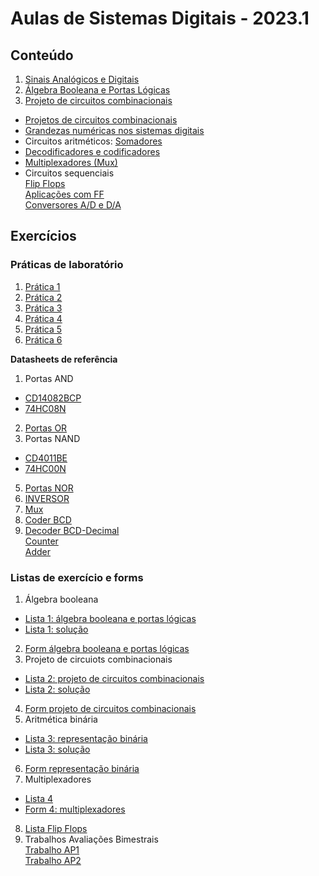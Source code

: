 # Aulas de Sistemas Digitais - 2023.1

## Conteúdo
1. [Sinais Analógicos e Digitais](sisdig_aulas/digitaisAnalogicos.md)
2. [Álgebra Booleana e Portas Lógicas](https://github.com/claytonjasilva/claytonjasilva.github.io/blob/main/sisdig_aulas/algebraPortasLogicas.md)  
3. [Projeto de circuitos combinacionais]()

* [Projetos de circuitos combinacionais](sisdig_aulas/sisdig_2-1.pdf)
* [Grandezas numéricas nos sistemas digitais](sisdig_aulas/sisdig_3.pdf)
* Circuitos aritméticos: [Somadores](sisdig_aulas/sisdig_4.pdf)
* [Decodificadores e codificadores](sisdig_aulas/sisdig_5.pdf)
* [Multiplexadores (Mux)](sisdig_aulas/sisdig_6.pdf)
* Circuitos sequenciais  
    [Flip Flops](sisdig_aulas/sisdig_7.pdf)  
    [Aplicações com FF](sisdig_aulas/sisdig_8.pdf)  
    [Conversores A/D e D/A](sisdig_aulas/sisdig_9.pdf)  

## Exercícios

### Práticas de laboratório
1. [Prática 1](sisdig_aulas/sisdig_pratica1.md)
2. [Prática 2](/arq_aulas/arq_pratica1.md)
3. [Prática 3](/arq_aulas/arq_pratica2.md)
4. [Prática 4](sisdig_aulas/sisdig_pratica2.md)
5. [Prática 5](sisdig_aulas/sisdig_pratica3.md)
6. [Prática 6](sisdig_aulas/sisdig_pratica4.md)  

**Datasheets de referência**  
1. Portas AND
+ [CD14082BCP](sisdig_aulas/CD14082BCP_Motorola.pdf)  
+ [74HC08N](sisdig_aulas/74HC08N_Philips.pdf)
2. [Portas OR](sisdig_aulas/SN74HC32N_Texas.pdf)  
3. Portas NAND 
+ [CD4011BE](sisdig_aulas/CD4011BE_Texas.pdf)  
+ [74HC00N](sisdig_aulas/74HC00N_Philips.pdf)
5. [Portas NOR](sisdig_aulas/SN74HC02N_Texas.pdf)
6. [INVERSOR](sisdig_aulas/SN74HC04_Philips.pdf)  
7. [Mux](sisdig_aulas/SN74HC151N_Texas.pdf)  
8. [Coder BCD](sisdig_aulas/CD4511_Texas.pdf)  
9. [Decoder BCD-Decimal](sisdig_aulas/CD4028_Texas.pdf)  
[Counter](sisdig_aulas/74HC161_Philips.pdf)  
[Adder](sisdig_aulas/74LS283_National.pdf)

### Listas de exercício e forms
1. Álgebra booleana  
+ [Lista 1: álgebra booleana e portas lógicas](sisdig_aulas/sisdig_exercicios/Lista1-AlgebraBooleana-Gates.pdf)  
+ [Lista 1: solução](sisdig_aulas/sisdig_exercicios/sisdig_lista1_sol.pdf)
2. [Form álgebra booleana e portas lógicas](https://forms.gle/5pouUtxLecaapEoL7)
3. Projeto de circuiots combinacionais
+ [Lista 2: projeto de circuitos combinacionais](sisdig_aulas/sisdig_exercicios/Lista2-ProjetoCircuitosCombinacionais.pdf)  
+ [Lista 2: solução](sisdig_aulas/sisdig_exercicios/sisdig_lista2_sol.pdf)
4. [Form projeto de circuitos combinacionais](https://forms.gle/2CthQwVdgyLThFvQ8)  
5. Aritmética binária
+ [Lista 3: representação binária](sisdig_aulas/sisdig_exercicios/Lista3-NumerosBinarios.pdf)  
+ [Lista 3: solução](sisdig_aulas/sisdig_exercicios/Lista2-Projeto_Circuitos-Solucao.pdf)  
6. [Form representação binária](https://forms.gle/4nmhzPPj18UVwMiu9)
7. Multiplexadores 
+ [Lista 4](sisdig_aulas/sisdig_exercicios/Lista4-Mux.pdf)  
+ [Form 4: multiplexadores](https://forms.gle/qrKyKyndmcwheaBXA)  
8. [Lista Flip Flops](sisdig_aulas/Lista3_FF.pdf)   
9. Trabalhos Avaliações Bimestrais  
    [Trabalho AP1](sisdig_aulas/sisdig_exercicios/sisdig_AP1_trabalho.pdf)  
    [Trabalho AP2](sisdig_aulas/sisdig_exercicios/Trabalho_SistemasDigitais_AP2.pdf)
